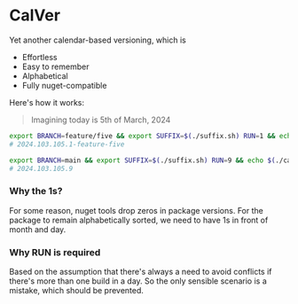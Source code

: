 # CalVer

Yet another calendar-based versioning, which is

- Effortless
- Easy to remember
- Alphabetical
- Fully nuget-compatible

Here's how it works:

> Imagining today is 5th of March, 2024

```sh
export BRANCH=feature/five && export SUFFIX=$(./suffix.sh) RUN=1 && echo $(./calver/.sh)
# 2024.103.105.1-feature-five

export BRANCH=main && export SUFFIX=$(./suffix.sh) RUN=9 && echo $(./calver/.sh)
# 2024.103.105.9
```

### Why the 1s?

For some reason, nuget tools drop zeros in package versions. For the package to remain alphabetically sorted, we need to have 1s in front of month and day.

### Why RUN is required

Based on the assumption that there's always a need to avoid conflicts if there's more than one build in a day. So the only sensible scenario is a mistake, which should be prevented.